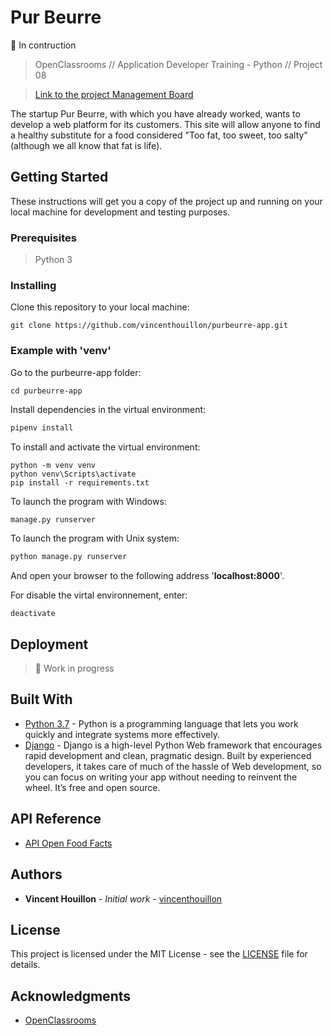 # Pur Beurre

:construction: In contruction

> OpenClassrooms // Application Developer Training - Python // Project 08

>  [Link to the project Management Board](https://github.com/vincenthouillon/purbeurre-app/projects/1)

The startup Pur Beurre, with which you have already worked, wants to develop a web platform for its customers. This site will allow anyone to find a healthy substitute for a food considered "Too fat, too sweet, too salty" (although we all know that fat is life).

## Getting Started
These instructions will get you a copy of the project up and running on your local machine for development and testing purposes.

### Prerequisites

> Python 3

### Installing

Clone this repository to your local machine:
```console
git clone https://github.com/vincenthouillon/purbeurre-app.git
```

### Example with '**venv**'

Go to the purbeurre-app folder:

```console
cd purbeurre-app
```

Install dependencies in the virtual environment:

```python
pipenv install
```

To install and activate the virtual environment:
```console
python -m venv venv
python venv\Scripts\activate
pip install -r requirements.txt
```

To launch the program with Windows:

```python
manage.py runserver
```

To launch the program with Unix system:

```python
python manage.py runserver
```

And open your browser to the following address '**localhost:8000**'.

For disable the virtal environnement, enter:
```console
deactivate
```

<!-- ## Running the tests

> Using '**pytest**':

### Installation

```console
pip install pytest
```
Run tests:

```python
pytest -v
``` -->

<!-- ![Screenshot](grandpy/static/img/test.png) -->

## Deployment

> :construction: Work in progress

<!-- > This project is visible on [Heroku](https://hv-purbeurre.herokuapp.com/). -->

## Built With

* [Python 3.7](https://www.python.org/) - Python is a programming language that lets you work quickly and integrate systems more effectively.
* [Django](https://www.djangoproject.com/) - Django is a high-level Python Web framework that encourages rapid development and clean, pragmatic design. Built by experienced developers, it takes care of much of the hassle of Web development, so you can focus on writing your app without needing to reinvent the wheel. It’s free and open source. 

## API Reference
* [API Open Food Facts](https://fr.openfoodfacts.org/data)


## Authors

* **Vincent Houillon** - *Initial work* - [vincenthouillon](https://github.com/vincenthouillon)

## License

This project is licensed under the MIT License - see the [LICENSE](LICENSE) file for details.

## Acknowledgments

* [OpenClassrooms](https://openclassrooms.com)